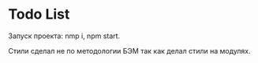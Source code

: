 # Todo List

Запуск проекта: nmp i, npm start.

Стили сделал не по методологии БЭМ так как делал стили на модулях.
